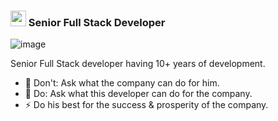 ### <img src="https://media.giphy.com/media/hvRJCLFzcasrR4ia7z/giphy.gif" width="25px"> Senior Full Stack Developer
![image](https://user-images.githubusercontent.com/81493223/129195290-c31262f0-fa54-4676-b386-b68b375e2266.png)


Senior Full Stack developer having 10+ years of development.

- 🔭 Don't: Ask what the company can do for him.
- 💬 Do: Ask what this developer can do for the company.
- ⚡ Do his best for the success & prosperity of the company.

